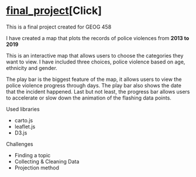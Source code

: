 # [final_project](https://joshuaji03.github.io/final_project/index.html)[Click]
This is a final project created for GEOG 458

I have created a map that plots the records of police violences from **2013 to 2019**

This is an interactive map that allows users to choose the categories they want to view. I have included three choices, police violence based on age, ethnicity and gender.

The play bar is the biggest feature of the map, it allows users to view the police violence progress through days. The play bar also shows the date that the incident happened. Last but not least, the progress bar allows users to accelerate or slow down the animation of the flashing data points.

Used libraries
- carto.js
- leaflet.js
- D3.js

Challenges
- Finding a topic
- Collecting & Cleaning Data
- Projection method
